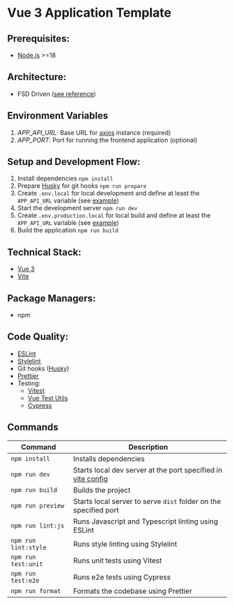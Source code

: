 # Vue 3 Application Template

## Prerequisites:

- [Node.js](https://nodejs.org/) >=18

## Architecture:

- FSD Driven ([see reference](https://feature-sliced.design/docs/get-started/overview))

## Environment Variables

1. _APP_API_URL_: Base URL for [axios](https://axios-http.com/docs/intro) instance (required)
2. _APP_PORT_: Port for running the frontend application (optional)

## Setup and Development Flow:

1. Install dependencies `npm install`
2. Prepare [Husky](https://typicode.github.io/husky/) for git hooks `npm run prepare`
3. Create `.env.local` for local development and define at least the `APP_API_URL` variable (see [example](./.env.example))
4. Start the development server `npm run dev`
5. Create `.env.production.local` for local build and define at least the `APP_API_URL` variable (see [example](./.env.example))
6. Build the application `npm run build`

## Technical Stack:

- [Vue 3](https://vuejs.org/)
- [Vite](https://vitejs.dev/guide/)

## Package Managers:

- npm

## Code Quality:

- [ESLint](https://eslint.org/)
- [Stylelint](https://stylelint.io/user-guide/get-started)
- Git hooks ([Husky](https://typicode.github.io/husky/))
- [Prettier](https://prettier.io/)
- Testing:
  - [Vitest](https://vitest.dev/guide/)
  - [Vue Test Utils](https://test-utils.vuejs.org/)
  - [Cypress](https://www.cypress.io/)

## Commands

| Command              | Description                                                                      |
| -------------------- | -------------------------------------------------------------------------------- |
| `npm install`        | Installs dependencies                                                            |
| `npm run dev`        | Starts local dev server at the port specified in [vite config](./vite.config.ts) |
| `npm run build`      | Builds the project                                                               |
| `npm run preview`    | Starts local server to serve `dist` folder on the specified port                 |
| `npm run lint:js`    | Runs Javascript and Typescript linting using ESLint                              |
| `npm run lint:style` | Runs style linting using Stylelint                                               |
| `npm run test:unit`  | Runs unit tests using Vitest                                                     |
| `npm run test:e2e`   | Runs e2e tests using Cypress                                                     |
| `npm run format`     | Formats the codebase using Prettier                                              |
